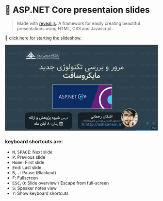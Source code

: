 # :speech_balloon: ASP.NET Core presentaion slides

> Made with [reveal.js](https://github.com/hakimel/reveal.js/).
A framework for easily creating beautiful presentations using HTML, CSS and Javascript.


:movie_camera: [click here for starting the slideshow.](https://ashkanrmk.github.io/asp-net-presentation)

![Shot](./img/shot.png)

### keyboard shortcuts are:

- <kbd>N</kbd>, <kbd>SPACE</kbd>:	Next slide
- <kbd>P</kbd>: Previous slide
- <kbd>Home</kbd>: First slide
- <kbd>End</kbd>: Last slide
- <kbd>B</kbd>, <kbd>.</kbd>: Pause (Blackout)
- <kbd>F</kbd>: Fullscreen
- <kbd>ESC</kbd>, <kbd>O</kbd>: Slide overview / Escape from full-screen
- <kbd>S</kbd>: Speaker notes view
- <kbd>?</kbd>: Show keyboard shortcuts
